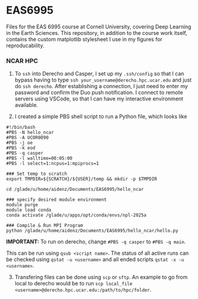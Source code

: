 # EAS6995

Files for the EAS 6995 course at Cornell University, covering Deep Learning in the Earth Sciences.
This repository, in addition to the course work itself, contains the custom matplotlib stylesheet I use in my figures for reproducability.

### NCAR HPC

1. To `ssh` into Derecho and Casper, I set up my `.ssh/config` so that I can bypass having to type `ssh your_username@derecho.hpc.ucar.edu` and just do `ssh derecho`. After establishing a connection, I just need to enter my password and confirm the Duo push notification. I connect to remote servers using VSCode, so that I can have my interactive environment available.

2. I created a simple PBS shell script to run a Python file, which looks like

```
#!/bin/bash
#PBS -N hello_ncar
#PBS -A UCOR0090
#PBS -j oe
#PBS -k eod
#PBS -q casper
#PBS -l walltime=00:05:00
#PBS -l select=1:ncpus=1:mpiprocs=1

### Set temp to scratch
export TMPDIR=${SCRATCH}/${USER}/temp && mkdir -p $TMPDIR

cd /glade/u/home/aidenz/Documents/EAS6995/hello_ncar

### specify desired module environment
module purge
module load conda
conda activate /glade/u/apps/opt/conda/envs/npl-2025a

### Compile & Run MPI Program
python /glade/u/home/aidenz/Documents/EAS6995/hello_ncar/hello.py
```

__IMPORTANT:__ To run on derecho, change `#PBS -q casper` to `#PBS -q main`.

This can be run using `qsub <script name>`. The status of all active runs can be checked using `qstat -u <username>` and all ended scripts `qstat -x -u <username>`.

3. Transfering files can be done using `scp` or `sftp`. An example to go from local to derecho would be to run `scp local_file <username>@derecho.hpc.ucar.edu:/path/to/hpc/folder`.